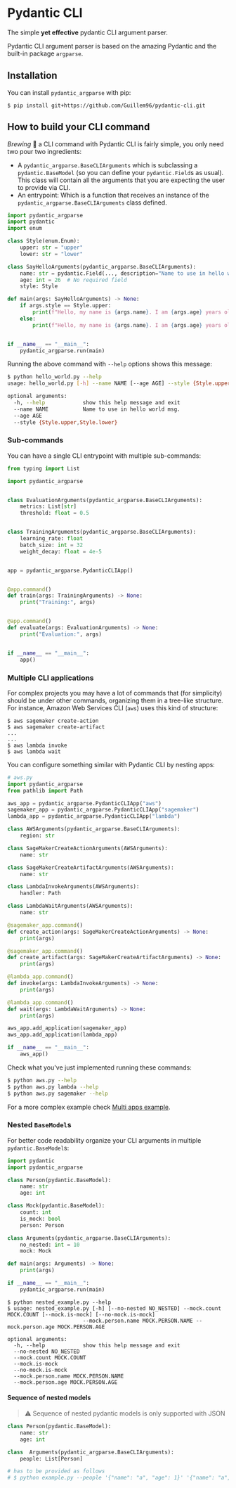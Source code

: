 # Pydantic CLI

The simple **yet effective** pydantic CLI argument parser.

Pydantic CLI argument parser is based on the amazing Pydantic and the built-in 
package `argparse`.

## Installation

You can install `pydantic_argparse` with pip:

```
$ pip install git+https://github.com/Guillem96/pydantic-cli.git
```

## How to build your CLI command

*Brewing* 🍺 a CLI command with Pydantic CLI is fairly simple, you only need two 
pour two ingredients: 

- A `pydantic_argparse.BaseCLIArguments` which is subclassing a `pydantic.BaseModel` (so you can define your `pydantic.Field`s as usual). This class will contain all the arguments
that you are expecting the user to provide via CLI.
- An entrypoint: Which is a function that receives an instance of the 
`pydantic_argparse.BaseCLIArguments` class defined.

```python
import pydantic_argparse
import pydantic
import enum

class Style(enum.Enum):
    upper: str = "upper"
    lower: str = "lower"

class SayHelloArguments(pydantic_argparse.BaseCLIArguments):
    name: str = pydantic.Field(..., description="Name to use in hello world msg.")  # required field with help message 
    age: int = 26  # No required field
    style: Style

def main(args: SayHelloArguments) -> None:
    if args.style == Style.upper:
        print(f"Hello, my name is {args.name}. I am {args.age} years old!".upper())
    else:
        print(f"Hello, my name is {args.name}. I am {args.age} years old!".lower())


if __name__ == "__main__":
    pydantic_argparse.run(main)
```

Running the above command with `--help` options shows this message:

```bash
$ python hello_world.py --help
usage: hello_world.py [-h] --name NAME [--age AGE] --style {Style.upper,Style.lower}

optional arguments:
  -h, --help            show this help message and exit
  --name NAME           Name to use in hello world msg.
  --age AGE
  --style {Style.upper,Style.lower}
```

### Sub-commands

You can have a single CLI entrypoint with multiple sub-commands:

```python
from typing import List

import pydantic_argparse


class EvaluationArguments(pydantic_argparse.BaseCLIArguments):
    metrics: List[str]
    threshold: float = 0.5


class TrainingArguments(pydantic_argparse.BaseCLIArguments):
    learning_rate: float
    batch_size: int = 32
    weight_decay: float = 4e-5


app = pydantic_argparse.PydanticCLIApp()


@app.command()
def train(args: TrainingArguments) -> None:
    print("Training:", args)


@app.command()
def evaluate(args: EvaluationArguments) -> None:
    print("Evaluation:", args)


if __name__ == "__main__":
    app()
```

### Multiple CLI applications

For complex projects you may have a lot of commands that (for simplicity) should
be under other commands, organizing them in a tree-like structure. For instance,
Amazon Web Services CLI (`aws`) uses this kind of structure:

```
$ aws sagemaker create-action
$ aws sagemaker create-artifact
...
...
$ aws lambda invoke
$ aws lambda wait
```

You can configure something similar with Pydantic CLI by nesting apps:

```python
# aws.py
import pydantic_argparse
from pathlib import Path

aws_app = pydantic_argparse.PydanticCLIApp("aws")
sagemaker_app = pydantic_argparse.PydanticCLIApp("sagemaker")
lambda_app = pydantic_argparse.PydanticCLIApp("lambda")

class AWSArguments(pydantic_argparse.BaseCLIArguments):
    region: str

class SageMakerCreateActionArguments(AWSArguments):
    name: str

class SageMakerCreateArtifactArguments(AWSArguments):
    name: str

class LambdaInvokeArguments(AWSArguments):
    handler: Path

class LambdaWaitArguments(AWSArguments):
    name: str

@sagemaker_app.command()
def create_action(args: SageMakerCreateActionArguments) -> None:
    print(args)

@sagemaker_app.command()
def create_artifact(args: SageMakerCreateArtifactArguments) -> None:
    print(args)

@lambda_app.command()
def invoke(args: LambdaInvokeArguments) -> None:
    print(args)

@lambda_app.command()
def wait(args: LambdaWaitArguments) -> None:
    print(args)

aws_app.add_application(sagemaker_app)
aws_app.add_application(lambda_app)

if __name__ == "__main__":
    aws_app()
```

Check what you've just implemented running these commands:

```bash
$ python aws.py --help
$ python aws.py lambda --help
$ python aws.py sagemaker --help
```

For a more complex example check [Multi apps example](examples/multiple_apps).

### Nested `BaseModel`s

For better code readability organize your CLI arguments in multiple 
`pydantic.BaseModel`s:

```python
import pydantic
import pydantic_argparse

class Person(pydantic.BaseModel):
    name: str
    age: int

class Mock(pydantic.BaseModel):
    count: int
    is_mock: bool
    person: Person

class Arguments(pydantic_argparse.BaseCLIArguments):
    no_nested: int = 10
    mock: Mock

def main(args: Arguments) -> None:
    print(args)

if __name__ == "__main__":
    pydantic_argparse.run(main)
```

```
$ python nested_example.py --help
$ usage: nested_example.py [-h] [--no-nested NO_NESTED] --mock.count MOCK.COUNT [--mock.is-mock] [--no-mock.is-mock]
                        --mock.person.name MOCK.PERSON.NAME --mock.person.age MOCK.PERSON.AGE

optional arguments:
  -h, --help            show this help message and exit
  --no-nested NO_NESTED
  --mock.count MOCK.COUNT
  --mock.is-mock
  --no-mock.is-mock
  --mock.person.name MOCK.PERSON.NAME
  --mock.person.age MOCK.PERSON.AGE
```

#### Sequence of nested models

> ⚠️ Sequence of nested pydantic models is only supported with JSON

```python
class Person(pydantic.BaseModel):
    name: str
    age: int

class  Arguments(pydantic_argparse.BaseCLIArguments):
    people: List[Person]

# has to be provided as follows
# $ python example.py --people '{"name": "a", "age": 1}' '{"name": "a", "age": 2}' '{"name": "a", "age": 3}'
```